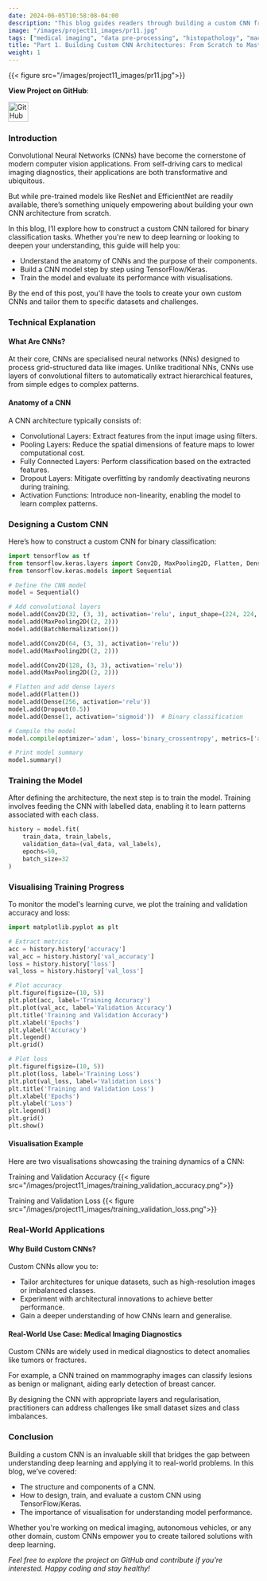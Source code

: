 ```yaml
---
date: 2024-06-05T10:58:08-04:00
description: "This blog guides readers through building a custom CNN from scratch for binary classification tasks, providing step-by-step implementation using TensorFlow/Keras."
image: "/images/project11_images/pr11.jpg"
tags: ["medical imaging", "data pre-processing", "histopathology", "machine learning", "AI in healthcare"]
title: "Part 1. Building Custom CNN Architectures: From Scratch to Mastery."
weight: 1
---
```

{{< figure src="/images/project11_images/pr11.jpg">}}

**View Project on GitHub**: 

<a href="https://github.com/drnsmith/Custom-CNNs-Histopathology-Classification" target="_blank">
    <img src="/images/github.png" alt="GitHub" style="width:40px; height:40px; vertical-align: middle;">
  </a>

### Introduction
Convolutional Neural Networks (CNNs) have become the cornerstone of modern computer vision applications. From self-driving cars to medical imaging diagnostics, their applications are both transformative and ubiquitous. 

But while pre-trained models like ResNet and EfficientNet are readily available, there’s something uniquely empowering about building your own CNN architecture from scratch.

In this blog, I’ll explore how to construct a custom CNN tailored for binary classification tasks. Whether you're new to deep learning or looking to deepen your understanding, this guide will help you:

 - Understand the anatomy of CNNs and the purpose of their components.
 - Build a CNN model step by step using TensorFlow/Keras.
 - Train the model and evaluate its performance with visualisations.

By the end of this post, you'll have the tools to create your own custom CNNs and tailor them to specific datasets and challenges.

### Technical Explanation
#### What Are CNNs?
At their core, CNNs are specialised neural networks (NNs) designed to process grid-structured data like images. Unlike traditional NNs, CNNs use layers of convolutional filters to automatically extract hierarchical features, from simple edges to complex patterns.

#### Anatomy of a CNN
A CNN architecture typically consists of:

 - Convolutional Layers: Extract features from the input image using filters.
 - Pooling Layers: Reduce the spatial dimensions of feature maps to lower computational cost.
 - Fully Connected Layers: Perform classification based on the extracted features.
 - Dropout Layers: Mitigate overfitting by randomly deactivating neurons during training.
 - Activation Functions: Introduce non-linearity, enabling the model to learn complex patterns.

### Designing a Custom CNN
Here’s how to construct a custom CNN for binary classification:

```python
import tensorflow as tf
from tensorflow.keras.layers import Conv2D, MaxPooling2D, Flatten, Dense, Dropout, BatchNormalization
from tensorflow.keras.models import Sequential

# Define the CNN model
model = Sequential()

# Add convolutional layers
model.add(Conv2D(32, (3, 3), activation='relu', input_shape=(224, 224, 3)))
model.add(MaxPooling2D((2, 2)))
model.add(BatchNormalization())

model.add(Conv2D(64, (3, 3), activation='relu'))
model.add(MaxPooling2D((2, 2)))

model.add(Conv2D(128, (3, 3), activation='relu'))
model.add(MaxPooling2D((2, 2)))

# Flatten and add dense layers
model.add(Flatten())
model.add(Dense(256, activation='relu'))
model.add(Dropout(0.5))
model.add(Dense(1, activation='sigmoid'))  # Binary classification

# Compile the model
model.compile(optimizer='adam', loss='binary_crossentropy', metrics=['accuracy'])

# Print model summary
model.summary()
```

### Training the Model
After defining the architecture, the next step is to train the model. Training involves feeding the CNN with labelled data, enabling it to learn patterns associated with each class.

```python
history = model.fit(
    train_data, train_labels,
    validation_data=(val_data, val_labels),
    epochs=50,
    batch_size=32
)
```

### Visualising Training Progress
To monitor the model's learning curve, we plot the training and validation accuracy and loss:

```python
import matplotlib.pyplot as plt

# Extract metrics
acc = history.history['accuracy']
val_acc = history.history['val_accuracy']
loss = history.history['loss']
val_loss = history.history['val_loss']

# Plot accuracy
plt.figure(figsize=(10, 5))
plt.plot(acc, label='Training Accuracy')
plt.plot(val_acc, label='Validation Accuracy')
plt.title('Training and Validation Accuracy')
plt.xlabel('Epochs')
plt.ylabel('Accuracy')
plt.legend()
plt.grid()

# Plot loss
plt.figure(figsize=(10, 5))
plt.plot(loss, label='Training Loss')
plt.plot(val_loss, label='Validation Loss')
plt.title('Training and Validation Loss')
plt.xlabel('Epochs')
plt.ylabel('Loss')
plt.legend()
plt.grid()
plt.show()
```

#### Visualisation Example
Here are two visualisations showcasing the training dynamics of a CNN:

Training and Validation Accuracy
{{< figure src="/images/project11_images/training_validation_accuracy.png">}}

Training and Validation Loss
{{< figure src="/images/project11_images/training_validation_loss.png">}}


### Real-World Applications
#### Why Build Custom CNNs?
Custom CNNs allow you to:

 - Tailor architectures for unique datasets, such as high-resolution images or imbalanced classes.
 - Experiment with architectural innovations to achieve better performance.
 - Gain a deeper understanding of how CNNs learn and generalise.

#### Real-World Use Case: Medical Imaging Diagnostics
Custom CNNs are widely used in medical diagnostics to detect anomalies like tumors or fractures. 

For example, a CNN trained on mammography images can classify lesions as benign or malignant, aiding early detection of breast cancer. 

By designing the CNN with appropriate layers and regularisation, practitioners can address challenges like small dataset sizes and class imbalances.

### Conclusion
Building a custom CNN is an invaluable skill that bridges the gap between understanding deep learning and applying it to real-world problems. In this blog, we’ve covered:

 - The structure and components of a CNN.
 - How to design, train, and evaluate a custom CNN using TensorFlow/Keras.
 - The importance of visualisation for understanding model performance.

Whether you're working on medical imaging, autonomous vehicles, or any other domain, custom CNNs empower you to create tailored solutions with deep learning.

*Feel free to explore the project on GitHub and contribute if you’re interested. Happy coding and stay healthy!*